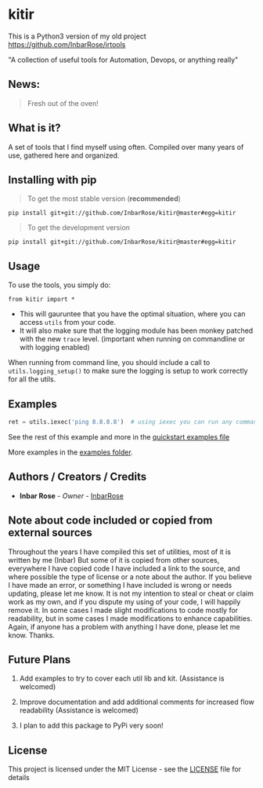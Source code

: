 # kitir

This is a Python3 version of my old project https://github.com/InbarRose/irtools

"A collection of useful tools for Automation, Devops, or anything really"

## News:

> Fresh out of the oven!

## What is it?

A set of tools that I find myself using often.
Compiled over many years of use, gathered here and organized.

## Installing with pip

> To get the most stable version (**recommended**) 

`pip install git+git://github.com/InbarRose/kitir@master#egg=kitir`

> To get the development version

`pip install git+git://github.com/InbarRose/kitir@master#egg=kitir`

## Usage

To use the tools, you simply do:

`from kitir import *`

* This will gauruntee that you have the optimal situation, where you can access `utils` from your code. 
* It will also make sure that the logging module has been monkey patched with the new `trace` level. (important when running on commandline or with logging enabled)

When running from command line, you should include a call to `utils.logging_setup()` to make sure the logging is setup to work correctly for all the utils.

## Examples

```python
ret = utils.iexec('ping 8.8.8.8')  # using iexec you can run any command
```
See the rest of this example and more in the [quickstart examples file](examples/quickstart_examples.md)

More examples in the [examples folder](examples).

## Authors / Creators / Credits

* **Inbar Rose** - *Owner* - [InbarRose](https://github.com/InbarRose)

## Note about code included or copied from external sources

Throughout the years I have compiled this set of utilities, most of it is written by me (Inbar) But some of it is copied from other sources, everywhere I have copied code I have included a link to the source, and where possible the type of license or a note about the author. If you believe I have made an error, or something I have included is wrong or needs updating, please let me know. It is not my intention to steal or cheat or claim work as my own, and if you dispute my using of your code, I will happily remove it. In some cases I made slight modifications to code mostly for readability, but in some cases I made modifications to enhance capabilities. Again, if anyone has a problem with anything I have done, please let me know. Thanks.

## Future Plans

1. Add examples to try to cover each util lib and kit. (Assistance is welcomed)

2. Improve documentation and add additional comments for increased flow readability (Assistance is welcomed)

3. I plan to add this package to PyPi very soon!

## License

This project is licensed under the MIT License - see the [LICENSE](LICENSE) file for details
